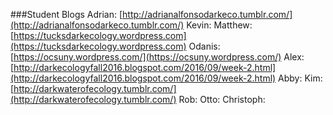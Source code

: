 ###Student Blogs
Adrian: [http://adrianalfonsodarkeco.tumblr.com/](http://adrianalfonsodarkeco.tumblr.com/)
Kevin:
Matthew: [https://tucksdarkecology.wordpress.com](https://tucksdarkecology.wordpress.com)
Odanis: [https://ocsuny.wordpress.com/](https://ocsuny.wordpress.com/) 
Alex: [http://darkecologyfall2016.blogspot.com/2016/09/week-2.html](http://darkecologyfall2016.blogspot.com/2016/09/week-2.html)
Abby:
Kim: [http://darkwaterofecology.tumblr.com/](http://darkwaterofecology.tumblr.com/)
Rob:
Otto:
Christoph:
